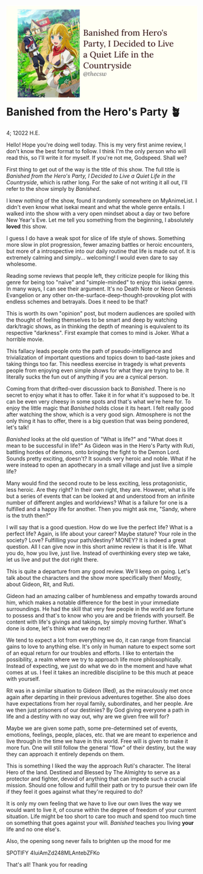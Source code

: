 ![preview](./preview.png)
Banished from the Hero\'s Party 🪴
=================================

4; 12022 H.E.

Hello! Hope you\'re doing well today. This is my very first anime
review, I don\'t know the best format to follow. I think I\'m the only
person who will read this, so I\'ll write it for myself. If you\'re not
me, Godspeed. Shall we?

First thing to get out of the way is the title of this show. The full
title is *Banished from the Hero\'s Party, I Decided to Live a Quiet
Life in the Countryside*, which is rather long. For the sake of not
writing it all out, I\'ll refer to the show simply by *Banished*.

I knew nothing of the show, found it randomly somewhere on MyAnimeList.
I didn\'t even know what isekai meant and what the whole genre entails.
I walked into the show with a very open mindset about a day or two
before New Year\'s Eve. Let me tell you something from the beginning, I
absolutely **loved** this show.

I guess I do have a weak spot for slice of life style of shows.
Something more slow in plot progression, fewer amazing battles or heroic
encounters, but more of a introspective into our daily routine that life
is made out of. It is extremely calming and simply... welcoming! I would
even dare to say wholesome.

Reading some reviews that people left, they criticize people for liking
this genre for being too \"naïve\" and \"simple-minded\" to enjoy this
isekai genre. In many ways, I can see their argument. It\'s no Death
Note or Neon Genesis Evangelion or any other
on-the-surface-deep-thought-provoking plot with endless schemes and
betrayals. Does it need to be that?

This is worth its own \"opinion\" post, but modern audiences are spoiled
with the thought of feeling themselves to be smart and deep by watching
dark/tragic shows, as in thinking the depth of meaning is equivalent to
its respective \"darkness\". First example that comes to mind is Joker.
What a horrible movie.

This fallacy leads people onto the path of pseudo-intelligence and
trivialization of important questions and topics down to bad-taste jokes
and taking things too far. This needless exercise in tragedy is what
prevents people from enjoying even simple shows for what they are trying
to be. It literally sucks the fun out of anything if you are a cynical
person.

Coming from that drifted-over discussion back to *Banished*. There is no
secret to enjoy what it has to offer. Take it in for what it\'s supposed
to be. It can be even very cheesy in some spots and that\'s what we\'re
here for. To enjoy the little magic that *Banished* holds close it its
heart. I felt really good after watching the show, which is a very good
sign. Atmosphere is not the only thing it has to offer, there is a big
question that was being pondered, let\'s talk!

*Banished* looks at the old question of \"What is life?\" and \"What
does it mean to be successful in life?\" As Gideon was in the Hero\'s
Party with Ruti, battling hordes of demons, onto bringing the fight to
the Demon Lord. Sounds pretty exciting, doesn\'t? It sounds very heroic
and noble. What if he were instead to open an apothecary in a small
village and just live a simple life?

Many would find the second route to be less exciting, less
protagonistic, less heroic. Are they right? In their own right, they
are. However, what is life but a series of events that can be looked at
and understood from an infinite number of different angles and
worldviews? What is a failure for one is a fulfilled and a happy life
for another. Then you might ask me, \"Sandy, where is the truth then?\"

I will say that is a good question. How do we live the perfect life?
What is a perfect life? Again, is life about your career? Maybe stature?
Your role in the society? Love? Fulfilling your path/destiny? MONEY? It
is indeed a great question. All I can give now in this short anime
review is that it is life. What you do, how you live, just live. Instead
of overthinking every step we take, let us live and put the dot right
there.

This is quite a departure from any good review. We\'ll keep on going.
Let\'s talk about the characters and the show more specifically then!
Mostly, about Gideon, Rit, and Ruti.

Gideon had an amazing caliber of humbleness and empathy towards around
him, which makes a notable difference for the best in your immediate
surroundings. He had the skill that very few people in the world are
fortune to possess and that\'s to know who you are and be friends with
yourself. Be content with life\'s givings and takings, by simply moving
further. What\'s done is done, let\'s think what we do next!

We tend to expect a lot from everything we do, it can range from
financial gains to love to anything else. It\'s only in human nature to
expect some sort of an equal return for our troubles and efforts. I like
to entertain the possibility, a realm where we try to approach life more
philosophically. Instead of expecting, we just do what we do in the
moment and have what comes at us. I feel it takes an incredible
discipline to be this much at peace with yourself.

Rit was in a similar situation to Gideon (Red), as the miraculously met
once again after departing in their previous adventures together. She
also does have expectations from her royal family, subordinates, and her
people. Are we then just prisoners of our destinies? By God giving
everyone a path in life and a destiny with no way out, why are we given
free will for?

Maybe we are given some path, some pre-determined set of events,
emotions, feelings, people, places, etc. that we are meant to experience
and live through in the time we have in this world. Free will is given
to make it more fun. One will still follow the general \"flow\" of their
destiny, but the way they can approach it entirely depends on them.

This is something I liked the way the approach Ruti\'s character. The
literal Hero of the land. Destined and Blessed by The Almighty to serve
as a protector and fighter, devoid of anything that can impede such a
crucial mission. Should one follow and fulfill their path or try to
pursue their own life if they feel it goes against what they\'re
required to do?

It is only my own feeling that we have to live our own lives the way we
would want to live it, of course within the degree of freedom of your
current situation. Life might be too short to care too much and spend
too much time on something that goes against your will. *Banished*
teaches you living **your** life and no one else\'s.

Also, the opening song never fails to brighten up the mood for me

SPOTIFY 4IuiAmZd248MLAntebZFKo

That\'s all! Thank you for reading
